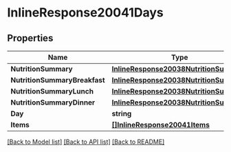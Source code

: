 # InlineResponse20041Days

## Properties

Name | Type | Description | Notes
------------ | ------------- | ------------- | -------------
**NutritionSummary** | [**InlineResponse20038NutritionSummary**](inline_response_200_38_nutritionSummary.md) |  | [optional] 
**NutritionSummaryBreakfast** | [**InlineResponse20038NutritionSummary**](inline_response_200_38_nutritionSummary.md) |  | [optional] 
**NutritionSummaryLunch** | [**InlineResponse20038NutritionSummary**](inline_response_200_38_nutritionSummary.md) |  | [optional] 
**NutritionSummaryDinner** | [**InlineResponse20038NutritionSummary**](inline_response_200_38_nutritionSummary.md) |  | [optional] 
**Day** | **string** |  | 
**Items** | [**[]InlineResponse20041Items**](inline_response_200_41_items.md) |  | [optional] 

[[Back to Model list]](../README.md#documentation-for-models) [[Back to API list]](../README.md#documentation-for-api-endpoints) [[Back to README]](../README.md)


